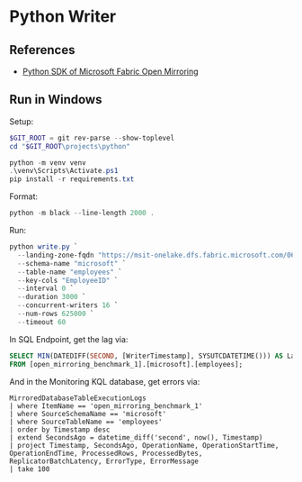 # Python Writer

## References

* [Python SDK of Microsoft Fabric Open Mirroring](https://github.com/microsoft/fabric-toolbox/tree/main/tools/OpenMirroringPythonSDK)

## Run in Windows

Setup:

```powershell
$GIT_ROOT = git rev-parse --show-toplevel
cd "$GIT_ROOT\projects\python"

python -m venv venv
.\venv\Scripts\Activate.ps1
pip install -r requirements.txt
```

Format:

```powershell
python -m black --line-length 2000 .
```

Run:

```powershell
python write.py `
  --landing-zone-fqdn "https://msit-onelake.dfs.fabric.microsoft.com/061901d0-4d8b-4c91-b78f-2f11189fe530/83185a57-3b3c-4802-8e19-94fc046e5d4a/Files/LandingZone" `
  --schema-name "microsoft" `
  --table-name "employees" `
  --key-cols "EmployeeID" `
  --interval 0 `
  --duration 3000 `
  --concurrent-writers 16 `
  --num-rows 625000 `
  --timeout 60
```

In SQL Endpoint, get the lag via:

```sql
SELECT MIN(DATEDIFF(SECOND, [WriterTimestamp], SYSUTCDATETIME())) AS LastWriteAgoInSeconds
FROM [open_mirroring_benchmark_1].[microsoft].[employees];
```

And in the Monitoring KQL database, get errors via:

```kql
MirroredDatabaseTableExecutionLogs
| where ItemName == 'open_mirroring_benchmark_1'
| where SourceSchemaName == 'microsoft'
| where SourceTableName == 'employees'
| order by Timestamp desc 
| extend SecondsAgo = datetime_diff('second', now(), Timestamp)
| project Timestamp, SecondsAgo, OperationName, OperationStartTime, OperationEndTime, ProcessedRows, ProcessedBytes, ReplicatorBatchLatency, ErrorType, ErrorMessage
| take 100
```